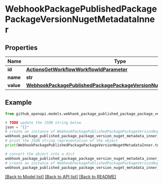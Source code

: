 # WebhookPackagePublishedPackagePackageVersionNugetMetadataInner


## Properties

Name | Type | Description | Notes
------------ | ------------- | ------------- | -------------
**id** | [**ActionsGetWorkflowWorkflowIdParameter**](ActionsGetWorkflowWorkflowIdParameter.md) |  | [optional] 
**name** | **str** |  | [optional] 
**value** | [**WebhookPackagePublishedPackagePackageVersionNugetMetadataInnerValue**](WebhookPackagePublishedPackagePackageVersionNugetMetadataInnerValue.md) |  | [optional] 

## Example

```python
from github_openapi.models.webhook_package_published_package_package_version_nuget_metadata_inner import WebhookPackagePublishedPackagePackageVersionNugetMetadataInner

# TODO update the JSON string below
json = "{}"
# create an instance of WebhookPackagePublishedPackagePackageVersionNugetMetadataInner from a JSON string
webhook_package_published_package_package_version_nuget_metadata_inner_instance = WebhookPackagePublishedPackagePackageVersionNugetMetadataInner.from_json(json)
# print the JSON string representation of the object
print(WebhookPackagePublishedPackagePackageVersionNugetMetadataInner.to_json())

# convert the object into a dict
webhook_package_published_package_package_version_nuget_metadata_inner_dict = webhook_package_published_package_package_version_nuget_metadata_inner_instance.to_dict()
# create an instance of WebhookPackagePublishedPackagePackageVersionNugetMetadataInner from a dict
webhook_package_published_package_package_version_nuget_metadata_inner_from_dict = WebhookPackagePublishedPackagePackageVersionNugetMetadataInner.from_dict(webhook_package_published_package_package_version_nuget_metadata_inner_dict)
```
[[Back to Model list]](../README.md#documentation-for-models) [[Back to API list]](../README.md#documentation-for-api-endpoints) [[Back to README]](../README.md)


